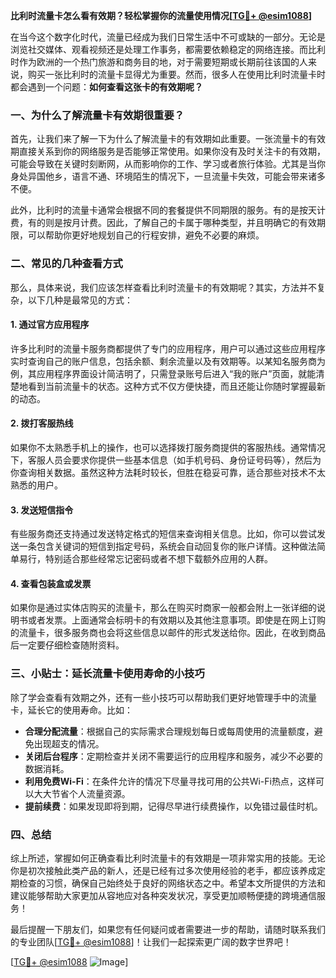 **比利时流量卡怎么看有效期？轻松掌握你的流量使用情况[[TG💪+ @esim1088](https://t.me/s/esim1088)]**

在当今这个数字化时代，流量已经成为我们日常生活中不可或缺的一部分。无论是浏览社交媒体、观看视频还是处理工作事务，都需要依赖稳定的网络连接。而比利时作为欧洲的一个热门旅游和商务目的地，对于需要短期或长期前往该国的人来说，购买一张比利时的流量卡显得尤为重要。然而，很多人在使用比利时流量卡时都会遇到一个问题：**如何查看这张卡的有效期呢？**

### 一、为什么了解流量卡有效期很重要？

首先，让我们来了解一下为什么了解流量卡的有效期如此重要。一张流量卡的有效期直接关系到你的网络服务是否能够正常使用。如果你没有及时关注卡的有效期，可能会导致在关键时刻断网，从而影响你的工作、学习或者旅行体验。尤其是当你身处异国他乡，语言不通、环境陌生的情况下，一旦流量卡失效，可能会带来诸多不便。

此外，比利时的流量卡通常会根据不同的套餐提供不同期限的服务。有的是按天计费，有的则是按月计费。因此，了解自己的卡属于哪种类型，并且明确它的有效期限，可以帮助你更好地规划自己的行程安排，避免不必要的麻烦。

### 二、常见的几种查看方式

那么，具体来说，我们应该怎样查看比利时流量卡的有效期呢？其实，方法并不复杂，以下几种是最常见的方式：

#### 1. **通过官方应用程序**
许多比利时的流量卡服务商都提供了专门的应用程序，用户可以通过这些应用程序实时查询自己的账户信息，包括余额、剩余流量以及有效期等。以某知名服务商为例，其应用程序界面设计简洁明了，只需登录账号后进入“我的账户”页面，就能清楚地看到当前流量卡的状态。这种方式不仅方便快捷，而且还能让你随时掌握最新的动态。

#### 2. **拨打客服热线**
如果你不太熟悉手机上的操作，也可以选择拨打服务商提供的客服热线。通常情况下，客服人员会要求你提供一些基本信息（如手机号码、身份证号码等），然后为你查询相关数据。虽然这种方法耗时较长，但胜在稳妥可靠，适合那些对技术不太熟悉的用户。

#### 3. **发送短信指令**
有些服务商还支持通过发送特定格式的短信来查询相关信息。比如，你可以尝试发送一条包含关键词的短信到指定号码，系统会自动回复你的账户详情。这种做法简单易行，特别适合那些经常忘记密码或者不想下载额外应用的人群。

#### 4. **查看包装盒或发票**
如果你是通过实体店购买的流量卡，那么在购买时商家一般都会附上一张详细的说明书或者发票。上面通常会标明卡的有效期以及其他注意事项。即使是在网上订购的流量卡，很多服务商也会将这些信息以邮件的形式发送给你。因此，在收到商品后一定要仔细检查随附资料。

### 三、小贴士：延长流量卡使用寿命的小技巧

除了学会查看有效期之外，还有一些小技巧可以帮助我们更好地管理手中的流量卡，延长它的使用寿命。比如：

- **合理分配流量**：根据自己的实际需求合理规划每日或每周使用的流量额度，避免出现超支的情况。
- **关闭后台程序**：定期检查并关闭不需要运行的应用程序和服务，减少不必要的数据消耗。
- **利用免费Wi-Fi**：在条件允许的情况下尽量寻找可用的公共Wi-Fi热点，这样可以大大节省个人流量资源。
- **提前续费**：如果发现即将到期，记得尽早进行续费操作，以免错过最佳时机。

### 四、总结

综上所述，掌握如何正确查看比利时流量卡的有效期是一项非常实用的技能。无论你是初次接触此类产品的新人，还是已经有过多次使用经验的老手，都应该养成定期检查的习惯，确保自己始终处于良好的网络状态之中。希望本文所提供的方法和建议能够帮助大家更加从容地应对各种突发状况，享受更加顺畅便捷的跨境通信服务！

最后提醒一下朋友们，如果您有任何疑问或者需要进一步的帮助，请随时联系我们的专业团队[[TG💪+ @esim1088](https://t.me/s/esim1088)]！让我们一起探索更广阔的数字世界吧！

[[TG💪+ @esim1088](https://t.me/s/esim1088) ![Image](https://i.postimg.cc/4NQfJmqS/Snipaste-2025-05-13-00-14-12.png)]